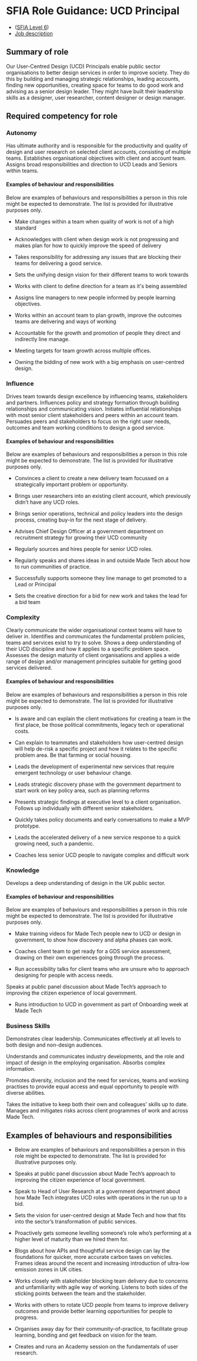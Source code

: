 # SFIA Role Guidance: UCD Principal

- ([SFIA Level 6](sfia/ucd_principal.md))
- [Job description](https://github.com/madetech/handbook/blob/main/roles/ucd_principal.md)

## Summary of role

Our User-Centred Design (UCD) Principals enable public sector organisations to better design services in order to improve society. They do this by building and managing strategic relationships, leading accounts, finding new opportunities, creating space for teams to do good work and advising as a senior design leader. 
They might have built their leadership skills as a designer, user researcher, content designer or design manager. 

## Required competency for role

### Autonomy

Has ultimate authority and is responsible for the productivity and quality of design and user research on selected client accounts, consisting of multiple teams. Establishes organisational objectives with client and account team. Assigns broad responsibilities and direction to UCD Leads and Seniors within teams. 

#### Examples of behaviour and responsibilities

Below are examples of behaviours and responsibilities a person in this role might be expected to demonstrate. The list is provided for illustrative purposes only.

- Make changes within a team when quality of work is not of a high standard

- Acknowledges with client when design work is not progressing and makes plan for how to quickly improve the speed of delivery

- Takes responsibility for addressing any issues that are blocking their teams for delivering a good service. 

- Sets the unifying design vision for their different teams to work towards

- Works with client to define direction for a team as it's being assembled 

- Assigns line managers to new people informed by people learning objectives. 

- Works within an account team to plan growth, improve the outcomes teams are delivering and ways of working

- Accountable for the growth and promotion of people they direct and indirectly line manage. 

- Meeting targets for team growth across multiple offices. 

- Owning the bidding of new work with a big emphasis on user-centred design. 


### Influence

Drives team towards design excellence by influencing teams, stakeholders and partners.
Influences policy and strategy formation through building relationships and communicating vision. Initiates influential relationships with most senior client stakeholders and peers within an account team. Persuades peers and stakeholders to focus on the right user needs, outcomes and team working conditions to design a good service. 

#### Examples of behaviour and responsibilities

Below are examples of behaviours and responsibilities a person in this role might be expected to demonstrate. The list is provided for illustrative purposes only.

- Convinces a client to create a new delivery team focussed on a strategically important problem or opportunity. 

- Brings user researchers into an existing client account, which previously didn’t have any UCD roles. 

- Brings senior operations, technical and policy leaders into the design process, creating buy-in for the next stage of delivery. 

- Advises Chief Design Officer at a government department on recruitment strategy for growing their UCD community

- Regularly sources and hires people for senior UCD roles. 

- Regularly speaks and shares ideas in and outside Made Tech about how to run communities of practice. 

- Successfully supports someone they line manage to get promoted to a Lead or Principal

- Sets the creative direction for a bid for new work and takes the lead for a bid team



### Complexity

Clearly communicate the wider organisational context teams will have to deliver in. Identifies and communicates the fundamental problem policies, teams and services exist to try to solve. Shows a deep understanding of their UCD discipline and how it applies to a specific problem space. Assesses the design maturity of client organisations and applies a wide range of design and/or management principles suitable for getting good services delivered. 

#### Examples of behaviour and responsibilities

Below are examples of behaviours and responsibilities a person in this role might be expected to demonstrate. The list is provided for illustrative purposes only.

- Is aware and can explain the client motivations for creating a team in the first place, be those political commitments, legacy tech or operational costs. 

- Can explain to teammates and stakeholders how user-centred design will help de-risk a specific project and how it relates to the specific problem area. Be that farming or social housing. 

- Leads the development of experimental new services that require emergent technology or user behaviour change. 

- Leads strategic discovery phase with the government department to start work on key policy area, such as planning reforms 

- Presents strategic findings at executive level to a client organisation. Follows up individually with different senior stakeholders. 

- Quickly takes policy documents and early conversations to make a MVP prototype.  

- Leads the accelerated delivery of a new service response to a quick growing need, such a pandemic. 

- Coaches less senior UCD people to navigate complex and difficult work


### Knowledge

Develops a deep understanding of design in the UK public sector.

#### Examples of behaviour and responsibilities

Below are examples of behaviours and responsibilities a person in this role might be expected to demonstrate. The list is provided for illustrative purposes only.

- Make training videos for Made Tech people new to UCD or design in government, to show how discovery and alpha phases can work.

- Coaches client team to get ready for a GDS service assessment, drawing on their own experiences going through the process. 

- Run accessibility talks for client teams who are unsure who to approach designing for people with access needs. 

Speaks at public panel discussion about Made Tech’s approach to improving the citizen experience of local government. 

- Runs introduction to UCD in government as part of Onboarding week at Made Tech


### Business Skills

Demonstrates clear leadership. Communicates effectively at all levels to both design and non-design audiences.

Understands and communicates industry developments, and the role and impact of design in the employing organisation. Absorbs complex information.

Promotes diversity, inclusion and the need for services, teams and working practises to provide equal access and equal opportunity to people with diverse abilities.

Takes the initiative to keep both their own and colleagues' skills up to date. 
Manages and mitigates risks across client programmes of work and across Made Tech. 

## Examples of behaviours and responsibilities

- Below are examples of behaviours and responsibilities a person in this role might be expected to demonstrate. The list is provided for illustrative purposes only.

- Speaks at public panel discussion about Made Tech’s approach to improving the citizen experience of local government. 

- Speak to Head of User Research at a government department about how Made Tech integrates UCD roles with operations in the run up to a bid. 

- Sets the vision for user-centred design at Made Tech and how that fits into the sector’s transformation of public services. 

- Proactively gets someone levelling someone’s role who’s performing at a higher level of maturity than we hired them for. 

- Blogs about how APIs and thoughtful service design can lay the foundations for quicker, more accurate carbon taxes on vehicles. Frames ideas around the recent and increasing introduction of ultra-low emission zones in UK cities. 

- Works closely with stakeholder blocking team delivery due to concerns and unfamiliarity with agile way of working. Listens to both sides of the sticking points between the team and the stakeholder. 

- Works with others to rotate UCD people from teams to improve delivery outcomes and provide better learning opportunities for people to progress. 

- Organises away day for their community-of-practice, to facilitate group learning, bonding and get feedback on vision for the team.  

- Creates and runs an Academy session on the fundamentals of user research.

